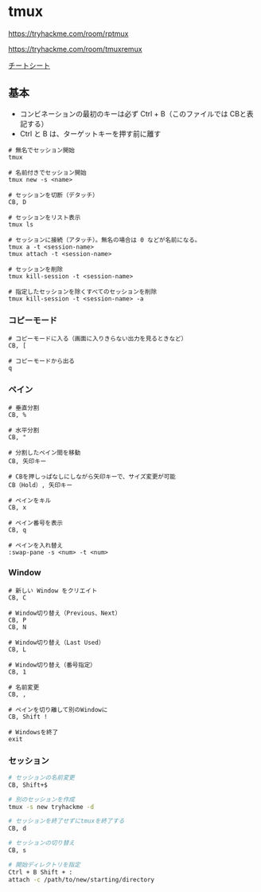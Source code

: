 # tmux

https://tryhackme.com/room/rptmux

https://tryhackme.com/room/tmuxremux

[チートシート](https://imgur.com/bL9Dn3U)

## 基本

- コンビネーションの最初のキーは必ず Ctrl + B（このファイルでは CBと表記する）
- Ctrl と B は、ターゲットキーを押す前に離す

```shell
# 無名でセッション開始
tmux

# 名前付きでセッション開始
tmux new -s <name>

# セッションを切断（デタッチ）
CB, D

# セッションをリスト表示
tmux ls

# セッションに接続（アタッチ）。無名の場合は 0 などが名前になる。
tmux a -t <session-name>
tmux attach -t <session-name>

# セッションを削除
tmux kill-session -t <session-name>

# 指定したセッションを除くすべてのセッションを削除
tmux kill-session -t <session-name> -a
```

### コピーモード

```shell
# コピーモードに入る（画面に入りきらない出力を見るときなど）
CB, [

# コピーモードから出る
q
```

### ペイン

```shell
# 垂直分割
CB, %

# 水平分割
CB, "

# 分割したペイン間を移動
CB, 矢印キー

# CBを押しっぱなしにしながら矢印キーで、サイズ変更が可能
CB（Hold）, 矢印キー

# ペインをキル
CB, x

# ペイン番号を表示
CB, q

# ペインを入れ替え
:swap-pane -s <num> -t <num>
```

### Window

```shell
# 新しい Window をクリエイト
CB, C

# Window切り替え（Previous、Next）
CB, P
CB, N

# Window切り替え（Last Used）
CB, L

# Window切り替え（番号指定）
CB, 1

# 名前変更
CB, ,

# ペインを切り離して別のWindowに
CB, Shift !

# Windowsを終了
exit
```

### セッション

```sh
# セッションの名前変更
CB, Shift+$

# 別のセッションを作成
tmux -s new tryhackme -d

# セッションを終了せずにtmuxを終了する
CB, d

# セッションの切り替え
CB, s

# 開始ディレクトリを指定
Ctrl + B Shift + :
attach -c /path/to/new/starting/directory
```
